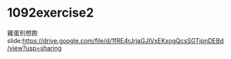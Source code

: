 # 1092exercise2

雞蛋別想跑  
slide:https://drive.google.com/file/d/1fRE4rJrjaGJIVxEKxogQcsSGTjpnDEBd/view?usp=sharing
